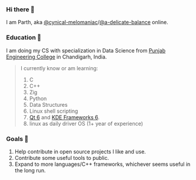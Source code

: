 ### Hi there 👋
I am Parth, aka [@cynical-melomaniac](https://gitlab.com/cynical-melomaniac)/[@a-delicate-balance](https://github.com/a-delicate-balance/) online.

### Education 📔
I am doing my CS with specialization in Data Science from [Punjab Engineering College](https://pec.ac.in) in Chandigarh, India.

> I currently know or am learning: 
> 1. C
> 2. C++
> 3. Zig
> 4. Python
> 5. Data Structures
> 6. Linux shell scripting
> 7. [Qt 6](https://qt.io) and [KDE Frameworks 6](https://develop.kde.org/products/frameworks/). 
> 8. linux as daily driver OS (1+ year of experience)

### Goals 🎯
1. Help contribute in open source projects I like and use.
2. Contribute some useful tools to public.
3. Expand to more languages/C++ frameworks, whichever seems useful in the long run.

